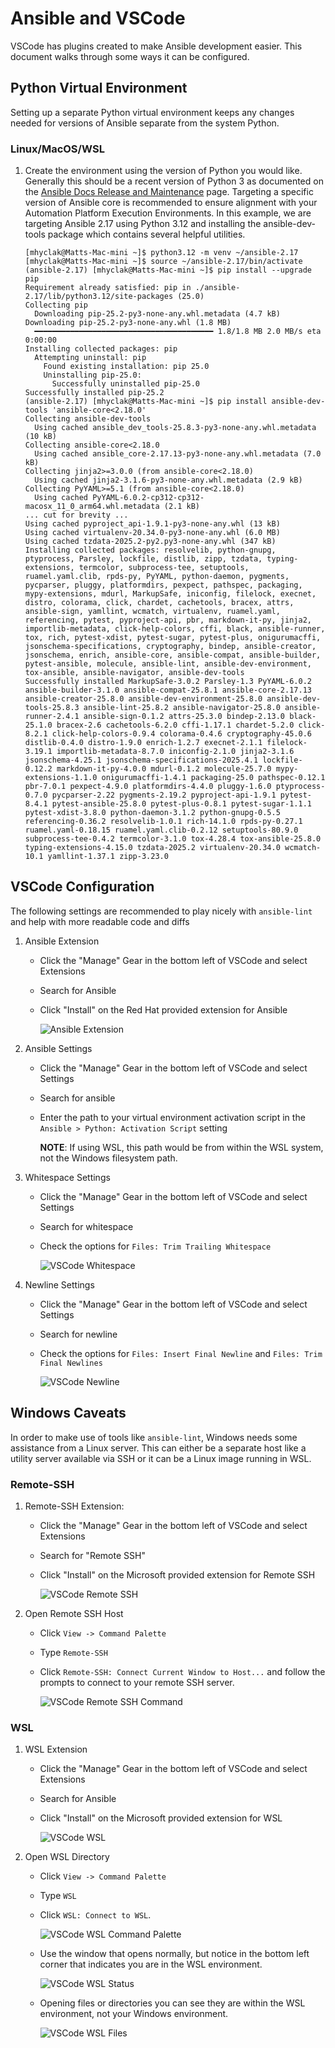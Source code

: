 # Ansible and VSCode

VSCode has plugins created to make Ansible development easier. This document walks through some ways it can be configured.

## Python Virtual Environment

Setting up a separate Python virtual environment keeps any changes needed for versions of Ansible separate from the system Python.

### Linux/MacOS/WSL

1. Create the environment using the version of Python you would like. Generally this should be a recent version of Python 3 as documented on the [Ansible Docs Release and Maintenance](https://docs.ansible.com/ansible/latest/reference_appendices/release_and_maintenance.html#support-life) page. Targeting a specific version of Ansible core is recommended to ensure alignment with your Automation Platform Execution Environments. In this example, we are targeting Ansible 2.17 using Python 3.12 and installing the ansible-dev-tools package which contains several helpful utilities.

    ```shell
    [mhyclak@Matts-Mac-mini ~]$ python3.12 -m venv ~/ansible-2.17
    [mhyclak@Matts-Mac-mini ~]$ source ~/ansible-2.17/bin/activate
    (ansible-2.17) [mhyclak@Matts-Mac-mini ~]$ pip install --upgrade pip
    Requirement already satisfied: pip in ./ansible-2.17/lib/python3.12/site-packages (25.0)
    Collecting pip
      Downloading pip-25.2-py3-none-any.whl.metadata (4.7 kB)
    Downloading pip-25.2-py3-none-any.whl (1.8 MB)
      ━━━━━━━━━━━━━━━━━━━━━━━━━━━━━━━━━━━━━━━━ 1.8/1.8 MB 2.0 MB/s eta 0:00:00
    Installing collected packages: pip
      Attempting uninstall: pip
        Found existing installation: pip 25.0
        Uninstalling pip-25.0:
          Successfully uninstalled pip-25.0
    Successfully installed pip-25.2
    (ansible-2.17) [mhyclak@Matts-Mac-mini ~]$ pip install ansible-dev-tools 'ansible-core<2.18.0'
    Collecting ansible-dev-tools
      Using cached ansible_dev_tools-25.8.3-py3-none-any.whl.metadata (10 kB)
    Collecting ansible-core<2.18.0
      Using cached ansible_core-2.17.13-py3-none-any.whl.metadata (7.0 kB)
    Collecting jinja2>=3.0.0 (from ansible-core<2.18.0)
      Using cached jinja2-3.1.6-py3-none-any.whl.metadata (2.9 kB)
    Collecting PyYAML>=5.1 (from ansible-core<2.18.0)
      Using cached PyYAML-6.0.2-cp312-cp312-macosx_11_0_arm64.whl.metadata (2.1 kB)
    ... cut for brevity ...
    Using cached pyproject_api-1.9.1-py3-none-any.whl (13 kB)
    Using cached virtualenv-20.34.0-py3-none-any.whl (6.0 MB)
    Using cached tzdata-2025.2-py2.py3-none-any.whl (347 kB)
    Installing collected packages: resolvelib, python-gnupg, ptyprocess, Parsley, lockfile, distlib, zipp, tzdata, typing-extensions, termcolor, subprocess-tee, setuptools, ruamel.yaml.clib, rpds-py, PyYAML, python-daemon, pygments, pycparser, pluggy, platformdirs, pexpect, pathspec, packaging, mypy-extensions, mdurl, MarkupSafe, iniconfig, filelock, execnet, distro, colorama, click, chardet, cachetools, bracex, attrs, ansible-sign, yamllint, wcmatch, virtualenv, ruamel.yaml, referencing, pytest, pyproject-api, pbr, markdown-it-py, jinja2, importlib-metadata, click-help-colors, cffi, black, ansible-runner, tox, rich, pytest-xdist, pytest-sugar, pytest-plus, onigurumacffi, jsonschema-specifications, cryptography, bindep, ansible-creator, jsonschema, enrich, ansible-core, ansible-compat, ansible-builder, pytest-ansible, molecule, ansible-lint, ansible-dev-environment, tox-ansible, ansible-navigator, ansible-dev-tools
    Successfully installed MarkupSafe-3.0.2 Parsley-1.3 PyYAML-6.0.2 ansible-builder-3.1.0 ansible-compat-25.8.1 ansible-core-2.17.13 ansible-creator-25.8.0 ansible-dev-environment-25.8.0 ansible-dev-tools-25.8.3 ansible-lint-25.8.2 ansible-navigator-25.8.0 ansible-runner-2.4.1 ansible-sign-0.1.2 attrs-25.3.0 bindep-2.13.0 black-25.1.0 bracex-2.6 cachetools-6.2.0 cffi-1.17.1 chardet-5.2.0 click-8.2.1 click-help-colors-0.9.4 colorama-0.4.6 cryptography-45.0.6 distlib-0.4.0 distro-1.9.0 enrich-1.2.7 execnet-2.1.1 filelock-3.19.1 importlib-metadata-8.7.0 iniconfig-2.1.0 jinja2-3.1.6 jsonschema-4.25.1 jsonschema-specifications-2025.4.1 lockfile-0.12.2 markdown-it-py-4.0.0 mdurl-0.1.2 molecule-25.7.0 mypy-extensions-1.1.0 onigurumacffi-1.4.1 packaging-25.0 pathspec-0.12.1 pbr-7.0.1 pexpect-4.9.0 platformdirs-4.4.0 pluggy-1.6.0 ptyprocess-0.7.0 pycparser-2.22 pygments-2.19.2 pyproject-api-1.9.1 pytest-8.4.1 pytest-ansible-25.8.0 pytest-plus-0.8.1 pytest-sugar-1.1.1 pytest-xdist-3.8.0 python-daemon-3.1.2 python-gnupg-0.5.5 referencing-0.36.2 resolvelib-1.0.1 rich-14.1.0 rpds-py-0.27.1 ruamel.yaml-0.18.15 ruamel.yaml.clib-0.2.12 setuptools-80.9.0 subprocess-tee-0.4.2 termcolor-3.1.0 tox-4.28.4 tox-ansible-25.8.0 typing-extensions-4.15.0 tzdata-2025.2 virtualenv-20.34.0 wcmatch-10.1 yamllint-1.37.1 zipp-3.23.0
    ```

## VSCode Configuration

The following settings are recommended to play nicely with `ansible-lint` and help with more readable code and diffs

1. Ansible Extension
    - Click the "Manage" Gear in the bottom left of VSCode and select Extensions
    - Search for Ansible
    - Click "Install" on the Red Hat provided extension for Ansible

      ![Ansible Extension](./img/ansible-extension.png)

2. Ansible Settings
    - Click the "Manage" Gear in the bottom left of VSCode and select Settings
    - Search for ansible
    - Enter the path to your virtual environment activation script in the `Ansible > Python: Activation Script` setting

      **NOTE**: If using WSL, this path would be from within the WSL system, not the Windows filesystem path.

3. Whitespace Settings
    - Click the "Manage" Gear in the bottom left of VSCode and select Settings
    - Search for whitespace
    - Check the options for `Files: Trim Trailing Whitespace`

      ![VSCode Whitespace](./img/ansible-vscode-whitespace.png)

4. Newline Settings
    - Click the "Manage" Gear in the bottom left of VSCode and select Settings
    - Search for newline
    - Check the options for `Files: Insert Final Newline` and `Files: Trim Final Newlines`

      ![VSCode Newline](./img/ansible-vscode-newline.png)

## Windows Caveats

In order to make use of tools like `ansible-lint`, Windows needs some assistance from a Linux server. This can either be a separate host like a utility server available via SSH or it can be a Linux image running in WSL.

### Remote-SSH

1. Remote-SSH Extension:
    - Click the "Manage" Gear in the bottom left of VSCode and select Extensions
    - Search for "Remote SSH"
    - Click "Install" on the Microsoft provided extension for Remote SSH

      ![VSCode Remote SSH](./img/ansible-vscode-remote-ssh.png)

2. Open Remote SSH Host
    - Click `View -> Command Palette`
    - Type `Remote-SSH`
    - Click `Remote-SSH: Connect Current Window to Host...` and follow the prompts to connect to your remote SSH server.

      ![VSCode Remote SSH Command](./img/ansible-vscode-remote-ssh-command.png)

### WSL

1. WSL Extension
    - Click the "Manage" Gear in the bottom left of VSCode and select Extensions
    - Search for Ansible
    - Click "Install" on the Microsoft provided extension for WSL

      ![VSCode WSL](./img/ansible-vscode-wsl.png)

2. Open WSL Directory
    - Click `View -> Command Palette`
    - Type `WSL`
    - Click `WSL: Connect to WSL`.

      ![VSCode WSL Command Palette](./img/ansible-vscode-wsl-command.png)

    - Use the window that opens normally, but notice in the bottom left corner that indicates you are in the WSL environment.

      ![VSCode WSL Status](./img/ansible-vscode-wsl-status.png)

    - Opening files or directories you can see they are within the WSL environment, not your Windows environment.

      ![VSCode WSL Files](./img/ansible-vscode-wsl-files.png)
